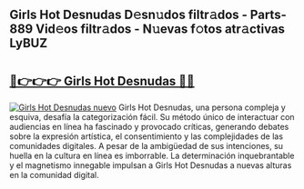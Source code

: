 ## Girls Hot Desnudas D𝚎sn𝚞dos filtr𝚊dos - Parts-889 Vid𝚎os filtr𝚊dos - N𝚞evas f𝚘tos atr𝚊ctivas LyBUZ

# <h2><a href="http://mb0o7b7.tromn.icu/?c=Girls+Hot+Desnudas">🔗👉👉👉 Girls Hot Desnudas 🔗🔗</a></h2>

[![Girls Hot Desnudas nuevo](https://i.imgur.com/pEAQMta.gif)](http://mb0o7b7.tromn.icu/?c=Girls+Hot+Desnudas)
Girls Hot Desnudas, una persona compleja y esquiva, desafía la categorización fácil. Su método único de interactuar con audiencias en línea ha fascinado y provocado críticas, generando debates sobre la expresión artística, el consentimiento y las complejidades de las comunidades digitales. A pesar de la ambigüedad de sus intenciones, su huella en la cultura en línea es imborrable. La determinación inquebrantable y el magnetismo innegable impulsan a Girls Hot Desnudas a nuevas alturas en la comunidad digital.
